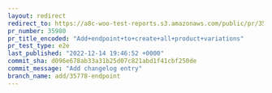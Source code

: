 ```yaml
---
layout: redirect
redirect_to: https://a8c-woo-test-reports.s3.amazonaws.com/public/pr/35980/e2e/index.html
pr_number: 35980
pr_title_encoded: "Add+endpoint+to+create+all+product+variations"
pr_test_type: e2e
last_published: "2022-12-14 19:46:52 +0000"
commit_sha: d096e678ab33a31b25d07c821abd1f41cbf250de
commit_message: "Add changelog entry"
branch_name: add/35778-endpoint
---
```

